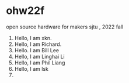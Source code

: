 # ohw22f
open source hardware for makers  sjtu , 2022 fall

1. Hello, I am xkn.
2. Hello, I am Richard.
3. Hello. I am Bill Lee
4. Hello, I am Linghai Li
5. Hello, I am Phil Liang
6. Hello, I am lsk
7. 
